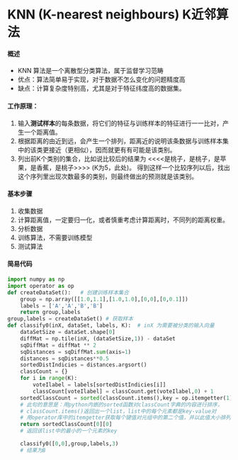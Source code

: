 # KNN (K-nearest neighbours) K近邻算法
#### 概述
- KNN 算法是一个离散型分类算法，属于监督学习范畴
- 优点：算法简单易于实现，对于数据不怎么变化的问题精度高
- 缺点：计算复杂度特别高，尤其是对于特征纬度高的数据集。
#### 工作原理：
1. 输入**测试样本**的每条数据，将它们的特征与训练样本的特征进行一一比对，产生一个距离值。
2. 根据距离的由近到远，会产生一个排列，距离近的说明该条数据与训练样本集中的该类更接近（更相似），因而就更有有可能是该类别。
3. 列出前K个类别的集合，比如说比较后的结果为      <<<<是桃子，是桃子，是苹果，是香蕉，是桃子>>>> (K为5，此处)。          得到这样一个比较序列以后，找出这个序列里出现次数最多的类别，则最终做出的预测就是该类别。
#### 基本步骤
1. 收集数据
2. 计算距离值，一定要归一化，或者慎重考虑计算距离时，不同列的距离权重。
3. 分析数据
4. 训练算法，不需要训练模型
5. 测试算法
#### 简易代码
```python
import numpy as np
import operator as op
def createDataSet():   # 创建训练样本集合
    group = np.array([[1.0,1.1],[1.0,1.0],[0,0],[0,0.1]])
    labels = ['A','A','B','B']
    return group,labels
group,labels = createDataSet() # 获取样本
def classify0(inX, dataSet, labels, K):  # inX 为需要被分类的输入向量
    dataSetSize = dataSet.shape[0]
    diffMat = np.tile(inX, (dataSetSize,1)) - dataSet
    sqDiffMat = diffMat ** 2
    sqDistances = sqDiffMat.sum(axis=1)
    distances = sqDistances**0.5
    sortedDistIndicies = distances.argsort()
    classCount = {}
    for i in range(K):
        voteIlabel = labels[sortedDistIndicies[i]]
        classCount[voteIlabel] = classCount.get(voteIlabel,0) + 1
    sortedClassCount = sorted(classCount.items(),key = op.itemgetter(1),reverse = True)
    # 此句的意思是：用python内嵌的sorted函数对classCount字典的内容进行排序，
    # classCount.items()返回出一个list，list中的每个元素都是key-value对
    # 用operator库中的itemgetter获取每个键值对元组中的第二个值，并以此值大小排列，该list
    return sortedClassCount[0][0]
    # 返回该list中的最小的一个元素的key

    classify0([0,0],group,labels,3)
    # 结果为B
```

